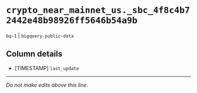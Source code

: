 # `crypto_near_mainnet_us._sbc_4f8c4b72442e48b98926ff5646b54a9b`
`bq-1` | `bigquery-public-data`

## Column details
* [TIMESTAMP] `last_update`

-------------------------------------------------------------------------------
*Do not make edits above this line.*
